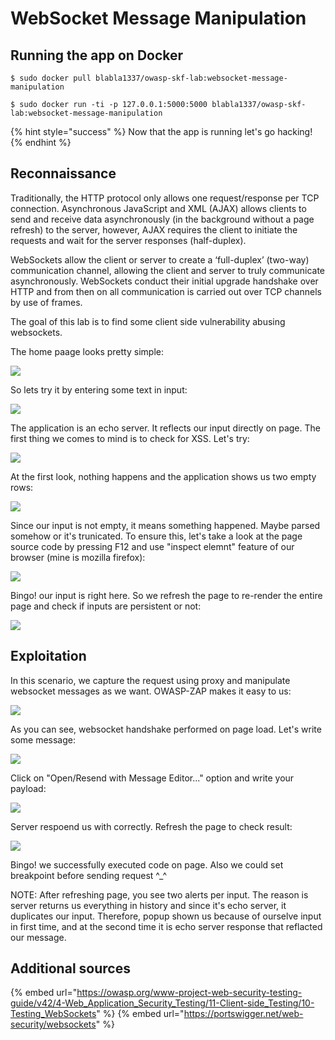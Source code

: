 # WebSocket Message Manipulation

## Running the app on Docker

```
$ sudo docker pull blabla1337/owasp-skf-lab:websocket-message-manipulation
```

```
$ sudo docker run -ti -p 127.0.0.1:5000:5000 blabla1337/owasp-skf-lab:websocket-message-manipulation
```

{% hint style="success" %}
Now that the app is running let's go hacking!
{% endhint %}

## Reconnaissance

Traditionally, the HTTP protocol only allows one request/response per TCP connection. Asynchronous JavaScript and XML (AJAX) allows clients to send and receive data asynchronously (in the background without a page refresh) to the server, however, AJAX requires the client to initiate the requests and wait for the server responses (half-duplex).

WebSockets allow the client or server to create a ‘full-duplex’ (two-way) communication channel, allowing the client and server to truly communicate asynchronously. WebSockets conduct their initial upgrade handshake over HTTP and from then on all communication is carried out over TCP channels by use of frames.

The goal of this lab is to find some client side vulnerability abusing websockets.

The home paage looks pretty simple:

![](https://raw.githubusercontent.com/blabla1337/skf-labs/master/.gitbook/assets/python/Websocket-Message-Manipulation/websocket-1.png)

So lets try it by entering some text in input:

![](https://raw.githubusercontent.com/blabla1337/skf-labs/master/.gitbook/assets/python/Websocket-Message-Manipulation/websocket-2.png)

The application is an echo server. It reflects our input directly on page. The first thing we comes to mind is to check for XSS. Let's try:

![](https://raw.githubusercontent.com/blabla1337/skf-labs/master/.gitbook/assets/python/Websocket-Message-Manipulation/websocket-3.png)

At the first look, nothing happens and the application shows us two empty rows:

![](https://raw.githubusercontent.com/blabla1337/skf-labs/master/.gitbook/assets/python/Websocket-Message-Manipulation/websocket-5.png)

Since our input is not empty, it means something happened. Maybe parsed somehow or it's trunicated. To ensure this, let's take a look at the page source code by pressing F12 and use "inspect elemnt" feature of our browser (mine is mozilla firefox):

![](https://raw.githubusercontent.com/blabla1337/skf-labs/master/.gitbook/assets/python/Websocket-Message-Manipulation/websocket-6.png)

Bingo! our input is right here. So we refresh the page to re-render the entire page and check if inputs are persistent or not:

![](https://raw.githubusercontent.com/blabla1337/skf-labs/master/.gitbook/assets/python/Websocket-Message-Manipulation/websocket-4.png)

## Exploitation

In this scenario, we capture the request using proxy and manipulate websocket messages as we want. OWASP-ZAP makes it easy to us:

![](https://raw.githubusercontent.com/blabla1337/skf-labs/master/.gitbook/assets/python/Websocket-Message-Manipulation/websocket-7.png)

As you can see, websocket handshake performed on page load. Let's write some message:

![](https://raw.githubusercontent.com/blabla1337/skf-labs/master/.gitbook/assets/python/Websocket-Message-Manipulation/websocket-8.png)

Click on "Open/Resend with Message Editor..." option and write your payload:

![](https://raw.githubusercontent.com/blabla1337/skf-labs/master/.gitbook/assets/python/Websocket-Message-Manipulation/websocket-9.png)

Server respoend us with correctly. Refresh the page to check result:

![](https://raw.githubusercontent.com/blabla1337/skf-labs/master/.gitbook/assets/python/Websocket-Message-Manipulation/websocket-10.png)

Bingo! we successfully executed code on page. Also we could set breakpoint before sending request ^\_^

NOTE: After refreshing page, you see two alerts per input. The reason is server returns us everything in history and since it's echo server, it duplicates our input. Therefore, popup shown us because of ourselve input in first time, and at the second time it is echo server response that reflacted our message.

## Additional sources

{% embed url="https://owasp.org/www-project-web-security-testing-guide/v42/4-Web_Application_Security_Testing/11-Client-side_Testing/10-Testing_WebSockets" %}
{% embed url="https://portswigger.net/web-security/websockets" %}
